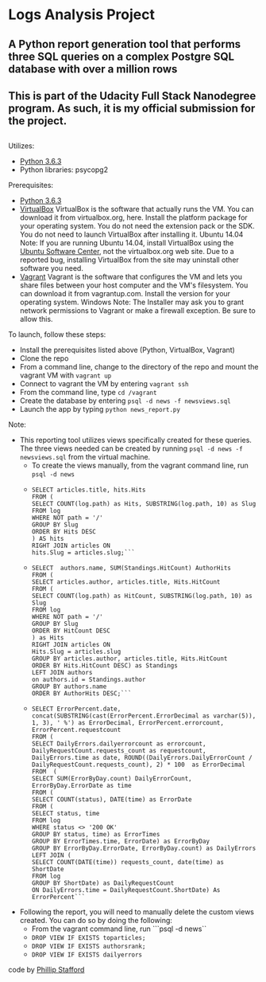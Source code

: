 # Logs Analysis Project
## A Python report generation tool that performs three SQL queries on a complex Postgre SQL database with over a million rows
## This is part of the Udacity Full Stack Nanodegree program.  As such, it is my official submission for the project.
## 
Utilizes:
* [Python 3.6.3](https://www.python.org/)
* Python libraries: psycopg2


Prerequisites:
* [Python 3.6.3](https://www.python.org/)
* [VirtualBox](https://www.virtualbox.org/wiki/VirtualBox)
VirtualBox is the software that actually runs the VM. You can download it from virtualbox.org, here. Install the platform package for your operating system. You do not need the extension pack or the SDK. You do not need to launch VirtualBox after installing it.
Ubuntu 14.04 Note: If you are running Ubuntu 14.04, install VirtualBox using the [Ubuntu Software Center](https://apps.ubuntu.com/cat/applications/quantal/virtualbox-qt/), not the virtualbox.org web site. Due to a reported bug, installing VirtualBox from the site may uninstall other software you need.
* [Vagrant](https://www.vagrantup.com/)
Vagrant is the software that configures the VM and lets you share files between your host computer and the VM's filesystem. You can download it from vagrantup.com. Install the version for your operating system.
Windows Note: The Installer may ask you to grant network permissions to Vagrant or make a firewall exception. Be sure to allow this.

To launch, follow these steps:
* Install the prerequisites listed above (Python, VirtualBox, Vagrant)
* Clone the repo
* From a command line, change to the directory of the repo and mount the vagrant VM with ```vagrant up```
* Connect to vagrant the VM by entering ```vagrant ssh```
* From the command line, type ```cd /vagrant```
* Create the database by entering ```psql -d news -f newsviews.sql```
* Launch the app by typing ```python news_report.py```

Note: 
* This reporting tool utilizes views specifically created for these queries.  The three views needed can be created by running ```psql -d news -f newsviews.sql``` from the virtual machine.
    * To create the views manually, from the vagrant command line, run ```psql -d news```
    * ```CREATE VIEW toparticles AS
      SELECT articles.title, hits.Hits
      FROM (
      SELECT COUNT(log.path) as Hits, SUBSTRING(log.path, 10) as Slug
      FROM log
      WHERE NOT path = '/'
      GROUP BY Slug
      ORDER BY Hits DESC
      ) AS hits
      RIGHT JOIN articles ON
      hits.Slug = articles.slug;```
    * ```CREATE VIEW authorsrank AS
      SELECT  authors.name, SUM(Standings.HitCount) AuthorHits
      FROM (
      SELECT articles.author, articles.title, Hits.HitCount
      FROM (
      SELECT COUNT(log.path) as HitCount, SUBSTRING(log.path, 10) as Slug
      FROM log
      WHERE NOT path = '/'
      GROUP BY Slug
      ORDER BY HitCount DESC
      ) as Hits
      RIGHT JOIN articles ON
      Hits.Slug = articles.slug
      GROUP BY articles.author, articles.title, Hits.HitCount
      ORDER BY Hits.HitCount DESC) as Standings
      LEFT JOIN authors
      on authors.id = Standings.author
      GROUP BY authors.name
      ORDER BY AuthorHits DESC;```
    * ```CREATE VIEW dailyerrors AS
      SELECT ErrorPercent.date, concat(SUBSTRING(cast(ErrorPercent.ErrorDecimal as varchar(5)), 1, 3), ' %') as ErrorDecimal, ErrorPercent.errorcount, ErrorPercent.requestcount
      FROM (
      SELECT DailyErrors.dailyerrorcount as errorcount, DailyRequestCount.requests_count as requestcount, DailyErrors.time as date, ROUND((DailyErrors.DailyErrorCount / DailyRequestCount.requests_count), 2) * 100  as ErrorDecimal
      FROM  (
      SELECT SUM(ErrorByDay.count) DailyErrorCount, ErrorByDay.ErrorDate as time
      FROM (
      SELECT COUNT(status), DATE(time) as ErrorDate
      FROM (
      SELECT status, time
      FROM log
      WHERE status <> '200 OK'
      GROUP BY status, time) as ErrorTimes
      GROUP BY ErrorTimes.time, ErrorDate) as ErrorByDay
      GROUP BY ErrorByDay.ErrorDate, ErrorByDay.count) as DailyErrors
      LEFT JOIN (
      SELECT COUNT(DATE(time)) requests_count, date(time) as ShortDate
      FROM log
      GROUP BY ShortDate) as DailyRequestCount
      ON DailyErrors.time = DailyRequestCount.ShortDate) As ErrorPercent```

* Following the report, you will need to manually delete the custom views created. You can do so by doing the following:
    * From the vagrant command line, run ```psql -d news``
    * ```DROP VIEW IF EXISTS toparticles; ```
    * ```DROP VIEW IF EXISTS authorsrank;```
    * ```DROP VIEW IF EXISTS dailyerrors```
    

code by [Phillip Stafford](http://philliprstafford.com)